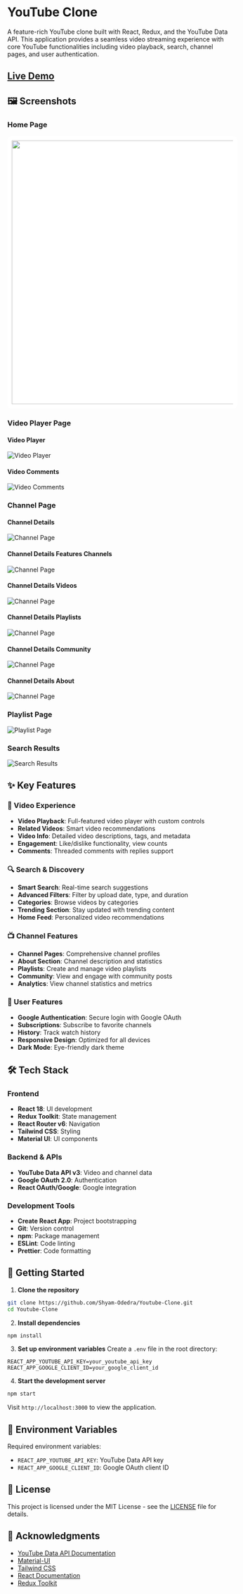 # YouTube Clone

A feature-rich YouTube clone built with React, Redux, and the YouTube Data API. This application provides a seamless video streaming experience with core YouTube functionalities including video playback, search, channel pages, and user authentication.

## [Live Demo](https://react--clone-31467.web.app/)

## 🖼️ Screenshots

### Home Page
<p align="center">
  <img src="./screenshots/Home_Page_1.png" width="600" style="background: white; padding: 10px; border-radius: 10px;">
</p>

### Video Player Page
#### Video Player
![Video Player](./screenshots/Video_Page_1.png)

#### Video Comments
![Video Comments](./screenshots/Video_Page_2.png)

### Channel Page
#### Channel Details 
![Channel Page](./screenshots/Channel_Details_Page_1.png)

#### Channel Details Features Channels
![Channel Page](./screenshots/Channel_Details_Page_2.png)

#### Channel Details Videos
![Channel Page](./screenshots/Channel_Details_Page_3.png)

#### Channel Details Playlists
![Channel Page](./screenshots/Channel_Details_Page_4.png)

#### Channel Details Community
![Channel Page](./screenshots/Channel_Details_Page_5.png)

#### Channel Details About
![Channel Page](./screenshots/Channel_Details_Page_6.png)

### Playlist Page
![Playlist Page](./screenshots/Playlist_Details_Page.png)

### Search Results
![Search Results](./screenshots/Search_Page.png)

## ✨ Key Features

### 🎥 Video Experience
- **Video Playback**: Full-featured video player with custom controls
- **Related Videos**: Smart video recommendations
- **Video Info**: Detailed video descriptions, tags, and metadata
- **Engagement**: Like/dislike functionality, view counts
- **Comments**: Threaded comments with replies support

### 🔍 Search & Discovery
- **Smart Search**: Real-time search suggestions
- **Advanced Filters**: Filter by upload date, type, and duration
- **Categories**: Browse videos by categories
- **Trending Section**: Stay updated with trending content
- **Home Feed**: Personalized video recommendations

### 📺 Channel Features
- **Channel Pages**: Comprehensive channel profiles
- **About Section**: Channel description and statistics
- **Playlists**: Create and manage video playlists
- **Community**: View and engage with community posts
- **Analytics**: View channel statistics and metrics

### 👤 User Features
- **Google Authentication**: Secure login with Google OAuth
- **Subscriptions**: Subscribe to favorite channels
- **History**: Track watch history
- **Responsive Design**: Optimized for all devices
- **Dark Mode**: Eye-friendly dark theme

## 🛠️ Tech Stack

### Frontend
- **React 18**: UI development
- **Redux Toolkit**: State management
- **React Router v6**: Navigation
- **Tailwind CSS**: Styling
- **Material UI**: UI components

### Backend & APIs
- **YouTube Data API v3**: Video and channel data
- **Google OAuth 2.0**: Authentication
- **React OAuth/Google**: Google integration

### Development Tools
- **Create React App**: Project bootstrapping
- **Git**: Version control
- **npm**: Package management
- **ESLint**: Code linting
- **Prettier**: Code formatting

## 🚀 Getting Started

1. **Clone the repository**

```bash
git clone https://github.com/Shyam-Odedra/Youtube-Clone.git
cd Youtube-Clone
```

2. **Install dependencies**

```bash
npm install
```

3. **Set up environment variables**
Create a `.env` file in the root directory:
```env
REACT_APP_YOUTUBE_API_KEY=your_youtube_api_key
REACT_APP_GOOGLE_CLIENT_ID=your_google_client_id
```

4. **Start the development server**
```bash
npm start
```

Visit `http://localhost:3000` to view the application.

## 📝 Environment Variables

Required environment variables:
- `REACT_APP_YOUTUBE_API_KEY`: YouTube Data API key
- `REACT_APP_GOOGLE_CLIENT_ID`: Google OAuth client ID

## 📄 License

This project is licensed under the MIT License - see the [LICENSE](LICENSE) file for details.

## 👏 Acknowledgments

- [YouTube Data API Documentation](https://developers.google.com/youtube/v3)
- [Material-UI](https://mui.com/)
- [Tailwind CSS](https://tailwindcss.com/)
- [React Documentation](https://reactjs.org/)
- [Redux Toolkit](https://redux-toolkit.js.org/)
